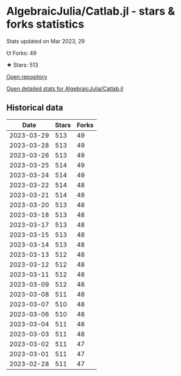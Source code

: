 # AlgebraicJulia/Catlab.jl - stars & forks statistics

Stats updated on Mar 2023, 29

☋ Forks: 49

★ Stars: 513

[Open repository](https://github.com/AlgebraicJulia/Catlab.jl)

[Open detailed stats for AlgebraicJulia/Catlab.jl](https://reviewgithub.com/rep/AlgebraicJulia/Catlab.jl)

## Historical data
| Date | Stars | Forks |
|------|-------|-------|
| 2023-03-29 | 513 | 49 | 
| 2023-03-28 | 513 | 49 | 
| 2023-03-26 | 513 | 49 | 
| 2023-03-25 | 514 | 49 | 
| 2023-03-24 | 514 | 49 | 
| 2023-03-22 | 514 | 48 | 
| 2023-03-21 | 514 | 48 | 
| 2023-03-20 | 513 | 48 | 
| 2023-03-18 | 513 | 48 | 
| 2023-03-17 | 513 | 48 | 
| 2023-03-15 | 513 | 48 | 
| 2023-03-14 | 513 | 48 | 
| 2023-03-13 | 512 | 48 | 
| 2023-03-12 | 512 | 48 | 
| 2023-03-11 | 512 | 48 | 
| 2023-03-09 | 512 | 48 | 
| 2023-03-08 | 511 | 48 | 
| 2023-03-07 | 510 | 48 | 
| 2023-03-06 | 510 | 48 | 
| 2023-03-04 | 511 | 48 | 
| 2023-03-03 | 511 | 48 | 
| 2023-03-02 | 511 | 47 | 
| 2023-03-01 | 511 | 47 | 
| 2023-02-28 | 511 | 47 | 


